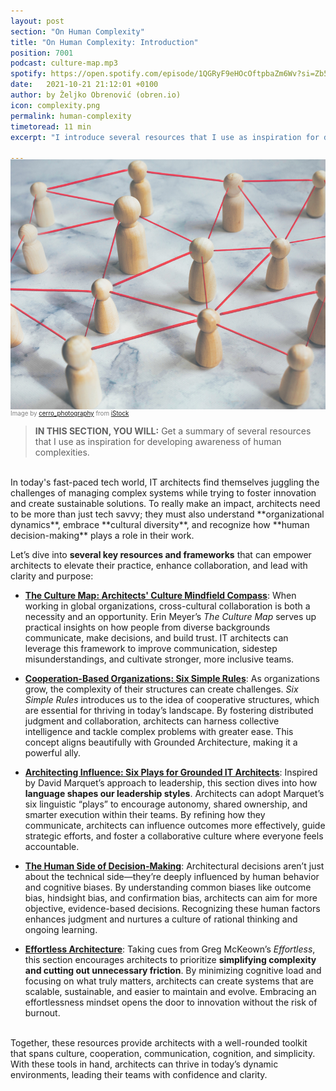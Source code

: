 ```yaml
---
layout: post
section: "On Human Complexity"
title: "On Human Complexity: Introduction"
position: 7001
podcast: culture-map.mp3
spotify: https://open.spotify.com/episode/1QGRyF9eHOcOftpbaZm6Wv?si=Zb5dTbDiQLOKpIvvPnao1Q
date:   2021-10-21 21:12:01 +0100
author: by Željko Obrenović (obren.io)
icon: complexity.png
permalink: human-complexity
timetoread: 11 min
excerpt: "I introduce several resources that I use as inspiration for developing the complexity awareness of human complexities."

---
```

<img style="margin-top: -20px; width: 100%; height: 400px; object-fit: cover" 
     src="assets/images/istock/iStock-1473231525.jpg">
<div style="font-size: 70%; margin-top: -16px; color: grey; margin-bottom: 12px">
Image by <a target="_blank" href="https://www.istockphoto.com/en/portfolio/cerro_photography">cerro_photography</a> from <a target="_blank" href="https://www.istockphoto.com/">iStock</a>
</div>
<style>
 .quote {
     border-left: 8px solid #d9ead3;
     padding-left: 36px;
     margin-top: 30px;
     margin-bottom: 40px;
     font-size: 140%;
     font-style: normal;
     color:#888;
 }
    @media only screen and (max-width: 768px) {
        [class= "quote"] {
            display: none;
        }
    }
</style>

> **IN THIS SECTION, YOU WILL:**  Get a summary of several resources that I use as inspiration for developing awareness of human complexities.

<br>
In today's fast-paced tech world, IT architects find themselves juggling the challenges of managing complex systems while trying to foster innovation and create sustainable solutions. To really make an impact, architects need to be more than just tech savvy; they must also understand **organizational dynamics**, embrace **cultural diversity**, and recognize how **human decision-making** plays a role in their work.

Let’s dive into **several key resources and frameworks** that can empower architects to elevate their practice, enhance collaboration, and lead with clarity and purpose:



* [**The Culture Map: Architects' Culture Mindfield Compass**](culture-map): When working in global organizations, cross-cultural collaboration is both a necessity and an opportunity. Erin Meyer’s *The Culture Map* serves up practical insights on how people from diverse backgrounds communicate, make decisions, and build trust. IT architects can leverage this framework to improve communication, sidestep misunderstandings, and cultivate stronger, more inclusive teams.



* [**Cooperation-Based Organizations: Six Simple Rules**](six-simple-rules): As organizations grow, the complexity of their structures can create challenges. *Six Simple Rules* introduces us to the idea of cooperative structures, which are essential for thriving in today’s landscape. By fostering distributed judgment and collaboration, architects can harness collective intelligence and tackle complex problems with greater ease. This concept aligns beautifully with Grounded Architecture, making it a powerful ally.

* [**Architecting Influence: Six Plays for Grounded IT Architects**](leading-with-language): Inspired by David Marquet’s approach to leadership, this section dives into how **language shapes our leadership styles**. Architects can adopt Marquet’s six linguistic “plays” to encourage autonomy, shared ownership, and smarter execution within their teams. By refining how they communicate, architects can influence outcomes more effectively, guide strategic efforts, and foster a collaborative culture where everyone feels accountable.


* [**The Human Side of Decision-Making**](human-decisions): Architectural decisions aren’t just about the technical side—they’re deeply influenced by human behavior and cognitive biases. By understanding common biases like outcome bias, hindsight bias, and confirmation bias, architects can aim for more objective, evidence-based decisions. Recognizing these human factors enhances judgment and nurtures a culture of rational thinking and ongoing learning.


* [**Effortless Architecture**](effortless): Taking cues from Greg McKeown’s *Effortless*, this section encourages architects to prioritize **simplifying complexity and cutting out unnecessary friction**. By minimizing cognitive load and focusing on what truly matters, architects can create systems that are scalable, sustainable, and easier to maintain and evolve. Embracing an effortlessness mindset opens the door to innovation without the risk of burnout.


<br>
Together, these resources provide architects with a well-rounded toolkit that spans culture, cooperation, communication, cognition, and simplicity. With these tools in hand, architects can thrive in today’s dynamic environments, leading their teams with confidence and clarity.

